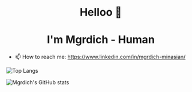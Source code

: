 <h1 align="center">Helloo 👋</h1>
<h1 align="center">I'm Mgrdich - Human </h1> 

- 📫 How to reach me: https://www.linkedin.com/in/mgrdich-minasian/
  
![Top Langs](https://github-readme-stats-sigma-five.vercel.app/api/top-langs/?username=Mgrdich&langs_count=7&theme=radical&count_private=true&layout=compact)

![Mgrdich's GitHub stats](https://github-readme-stats-sigma-five.vercel.app/api?username=Mgrdich&count_private=true&show_icons=true&theme=radical)

<!--![Mgrdich's GitHub stats](https://github-readme-stats.vercel.app/api/wakatime?username=Mgrdich&theme=radical)-->




<!--
**Mgrdich/Mgrdich** is a ✨ _special_ ✨ repository because its `README.md` (this file) appears on your GitHub profile.

Here are some ideas to get you started:

- 🔭 I’m currently working on ...
- 🌱 I’m currently learning ...
- 👯 I’m looking to collaborate on ...
- 🤔 I’m looking for help with ...
- 💬 Ask me about ...
- 📫 How to reach me: ...
- 😄 Pronouns: ...
- ⚡ Fun fact: ...
-->
